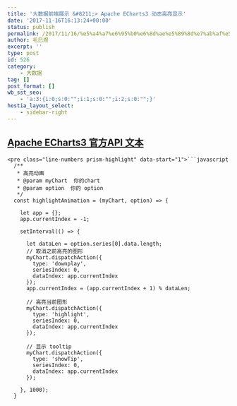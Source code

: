 ```yaml
---
title: '大数据前端展示 &#8211;> Apache ECharts3 动态高亮显示'
date: '2017-11-16T16:13:24+00:00'
status: publish
permalink: /2017/11/16/%e5%a4%a7%e6%95%b0%e6%8d%ae%e5%89%8d%e7%ab%af%e5%b1%95%e7%a4%ba-%e7%99%be%e5%ba%a6echarts3-%e5%8a%a8%e6%80%81%e9%ab%98%e4%ba%ae%e6%98%be%e7%a4%ba
author: 毛巳煜
excerpt: ''
type: post
id: 526
category:
    - 大数据
tag: []
post_format: []
wb_sst_seo:
    - 'a:3:{i:0;s:0:"";i:1;s:0:"";i:2;s:0:"";}'
hestia_layout_select:
    - sidebar-right
---
```

[Apache ECharts3 官方API 文本](https://echarts.apache.org/zh/index.html)
--------------------------------------------------------------------

```
<pre class="line-numbers prism-highlight" data-start="1">```javascript
  /**
   * 高亮动画
   * @param myChart  你的chart
   * @param option  你的 option
   */
  const highlightAnimation = (myChart, option) => {

    let app = {};
    app.currentIndex = -1;

    setInterval(() => {

      let dataLen = option.series[0].data.length;
      // 取消之前高亮的图形
      myChart.dispatchAction({
        type: 'downplay',
        seriesIndex: 0,
        dataIndex: app.currentIndex
      });
      app.currentIndex = (app.currentIndex + 1) % dataLen;

      // 高亮当前图形
      myChart.dispatchAction({
        type: 'highlight',
        seriesIndex: 0,
        dataIndex: app.currentIndex
      });

      // 显示 tooltip
      myChart.dispatchAction({
        type: 'showTip',
        seriesIndex: 0,
        dataIndex: app.currentIndex
      });

    }, 1000);
  }

```
```